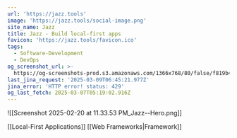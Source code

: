 ```yaml
---
url: 'https://jazz.tools'
image: 'https://jazz.tools/social-image.png'
site_name: Jazz
title: Jazz - Build local-first apps
favicon: 'https://jazz.tools/favicon.ico'
tags:
  - Software-Development
  - DevOps
og_screenshot_url: >-
  https://og-screenshots-prod.s3.amazonaws.com/1366x768/80/false/f819b4e701a2dc494be75f972972c0057931844a646b33467a69ea98f9c4f435.jpeg
last_jina_request: '2025-03-09T06:45:21.977Z'
jina_error: 'HTTP error! status: 429'
og_last_fetch: 2025-03-07T05:19:02.916Z
---
```

![[Screenshot 2025-02-20 at 11.33.53 PM_Jazz--Hero.png]]

[[Local-First Applications]]
[[Web Frameworks|Framework]]


